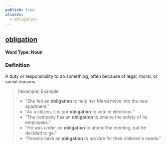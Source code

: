 ```yaml
---
publish: true
aliases:
  - obligation
---
```


## [obligation](https://dictionary.cambridge.org/dictionary/english/obligation)
#### Word Type: Noun

### Definition
A duty or responsibility to do something, often because of legal, moral, or social reasons.

> [!example] Example
> 
> - "She felt an **obligation** to help her friend move into the new apartment."
> - "As a citizen, it is our **obligation** to vote in elections."
> - "The company has an **obligation** to ensure the safety of its employees."
> - "He was under no **obligation** to attend the meeting, but he decided to go."
> - "Parents have an **obligation** to provide for their children's needs."